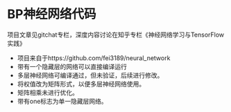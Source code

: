 # BP神经网络代码
项目文章见gitchat专栏，深度内容讨论在知乎专栏《神经网络学习与TensorFlow实践》
- 项目来自于https://github.com/fei3189/neural_network
- 带有一个隐藏层的网络可以直接编译运行
- 多层神经网络可编译通过，但未验证，后续进行修改。
- 将权值改为矩阵形式，以便多层神经网络使用。
- 矩阵相乘未进行优化。
- 带有one标志为单一隐藏层网络。

